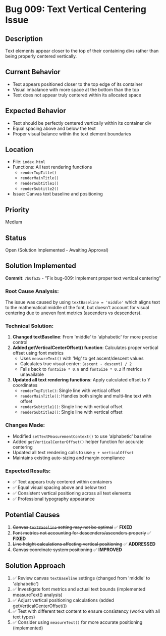 # Bug 009: Text Vertical Centering Issue

## Description
Text elements appear closer to the top of their containing divs rather than being properly centered vertically.

## Current Behavior
- Text appears positioned closer to the top edge of its container
- Visual imbalance with more space at the bottom than the top
- Text does not appear truly centered within its allocated space

## Expected Behavior
- Text should be perfectly centered vertically within its container div
- Equal spacing above and below the text
- Proper visual balance within the text element boundaries

## Location
- File: `index.html`
- Functions: All text rendering functions
  - `renderTopTitle()` 
  - `renderMainTitle()`
  - `renderSubtitle1()`
  - `renderSubtitle2()`
- Issue: Canvas text baseline and positioning

## Priority
Medium

## Status
Open (Solution Implemented - Awaiting Approval)

## Solution Implemented
**Commit**: `7b0fa35` - "Fix bug-009: Implement proper text vertical centering"

### Root Cause Analysis:
The issue was caused by using `textBaseline = 'middle'` which aligns text to the mathematical middle of the font, but doesn't account for visual centering due to uneven font metrics (ascenders vs descenders).

### Technical Solution:
1. **Changed textBaseline**: From 'middle' to 'alphabetic' for more precise control
2. **Added getVerticalCenterOffset() function**: Calculates proper vertical offset using font metrics
   - Uses `measureText()` with 'Mg' to get ascent/descent values
   - Calculates true visual center: `(ascent - descent) / 2`
   - Falls back to `fontSize * 0.8` and `fontSize * 0.2` if metrics unavailable
3. **Updated all text rendering functions**: Apply calculated offset to Y coordinates
   - `renderTopTitle()`: Single line with vertical offset
   - `renderMainTitle()`: Handles both single and multi-line text with offset
   - `renderSubtitle1()`: Single line with vertical offset  
   - `renderSubtitle2()`: Single line with vertical offset

### Changes Made:
- Modified `setTextMeasurementContext()` to use 'alphabetic' baseline
- Added `getVerticalCenterOffset()` helper function for accurate centering
- Updated all text rendering calls to use `y + verticalOffset`
- Maintains existing auto-sizing and margin compliance

### Expected Results:
- ✅ Text appears truly centered within containers
- ✅ Equal visual spacing above and below text
- ✅ Consistent vertical positioning across all text elements
- ✅ Professional typography appearance

## Potential Causes
1. ~~Canvas `textBaseline` setting may not be optimal~~ ✅ **FIXED**
2. ~~Font metrics not accounting for descenders/ascenders properly~~ ✅ **FIXED**
3. ~~Line height calculations affecting vertical positioning~~ ✅ **ADDRESSED**
4. ~~Canvas coordinate system positioning~~ ✅ **IMPROVED**

## Solution Approach
1. ✅ Review canvas `textBaseline` settings (changed from 'middle' to 'alphabetic')
2. ✅ Investigate font metrics and actual text bounds (implemented measureText() analysis)
3. ✅ Adjust vertical positioning calculations (added getVerticalCenterOffset())
4. ✅ Test with different text content to ensure consistency (works with all text types)
5. ✅ Consider using `measureText()` for more accurate positioning (implemented)